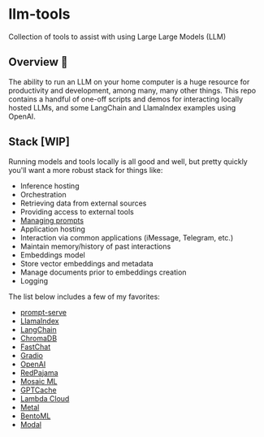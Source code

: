 # llm-tools
Collection of tools to assist with using Large Large Models (LLM)

## Overview 📖
The ability to run an LLM on your home computer is a huge resource for productivity and development, among many, many other things. This repo contains a handful of one-off scripts and demos for interacting locally hosted LLMs, and some LangChain and LlamaIndex examples using OpenAI.


## Stack [WIP]
Running models and tools locally is all good and well, but pretty quickly you'll want a more robust stack for things like:

* Inference hosting
* Orchestration
* Retrieving data from external sources
* Providing access to external tools
* [Managing prompts](https://github.com/deadbits/prompt-serve)
* Application hosting
* Interaction via common applications (iMessage, Telegram, etc.)
* Maintain memory/history of past interactions
* Embeddings model
* Store vector embeddings and metadata
* Manage documents prior to embeddings creation
* Logging

The list below includes a few of my favorites:
* [prompt-serve](https://github.com/deadbits/prompt-serve)
* [LlamaIndex](https://github.com/jerryjliu/llama_index)
* [LangChain](https://python.langchain.com/docs/get_started/introduction.html)
* [ChromaDB](https://www.trychroma.com/)
* [FastChat](https://github.com/lm-sys/FastChat)
* [Gradio](https://www.gradio.app/)
* [OpenAI](https://openai.com/)
* [RedPajama](https://www.together.xyz/blog/redpajama-models-v1)
* [Mosaic ML](https://huggingface.co/mosaicml)
* [GPTCache](https://github.com/zilliztech/GPTCache)
* [Lambda Cloud](https://cloud.lambdalabs.com/)
* [Metal](https://getmetal.io/)
* [BentoML](https://github.com/ssheng/BentoChain)
* [Modal](https://modal.com/)
